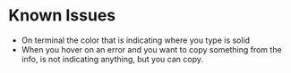 # Known Issues

- On terminal the color that is indicating where you type is solid
- When you hover on an error and you want to copy something from the info, is not indicating anything, but you can copy. 
